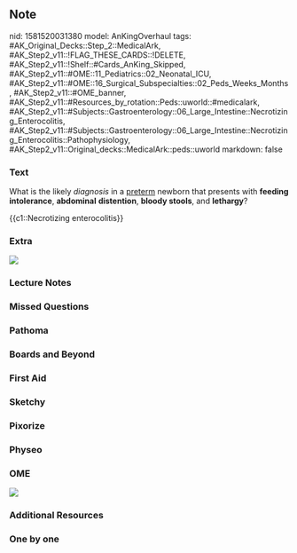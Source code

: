 ## Note
nid: 1581520031380
model: AnKingOverhaul
tags: #AK_Original_Decks::Step_2::MedicalArk, #AK_Step2_v11::!FLAG_THESE_CARDS::!DELETE, #AK_Step2_v11::!Shelf::#Cards_AnKing_Skipped, #AK_Step2_v11::#OME::11_Pediatrics::02_Neonatal_ICU, #AK_Step2_v11::#OME::16_Surgical_Subspecialties::02_Peds_Weeks_Months, #AK_Step2_v11::#OME_banner, #AK_Step2_v11::#Resources_by_rotation::Peds::uworld::#medicalark, #AK_Step2_v11::#Subjects::Gastroenterology::06_Large_Intestine::Necrotizing_Enterocolitis, #AK_Step2_v11::#Subjects::Gastroenterology::06_Large_Intestine::Necrotizing_Enterocolitis::Pathophysiology, #AK_Step2_v11::Original_decks::MedicalArk::peds::uworld
markdown: false

### Text
What is the likely <i>diagnosis</i> in a <u>preterm</u> newborn
that presents with <b>feeding</b> <b>intolerance</b>,
<b>abdominal</b> <b>distention</b>, <b>bloody stools</b>, and
<b>lethargy</b>?
<div>
  {{c1::Necrotizing enterocolitis}}
</div>

### Extra
<img src="paste-8d42c22cc869fa17f16afb7f30e1a6cb73bd6c03.jpg">

### Lecture Notes


### Missed Questions


### Pathoma


### Boards and Beyond


### First Aid


### Sketchy


### Pixorize


### Physeo


### OME
<div class="ome-widget">
  <a href="https://onlinemeded.org?ref=anki"><img src=
  "_OME_AnkiFlashcards_General_3.png"></a>
</div>

### Additional Resources


### One by one

